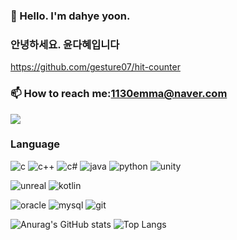 ###  👋 Hello. I'm dahye yoon.
###   안녕하세요. 윤다혜입니다

<!--
**gesture07/gesture07** is a ✨ _special_ ✨ repository because its `README.md` (this file) appears on your GitHub profile.

Here are some ideas to get you started:


### 🌱 I’m currently learning ...
- 👯 I’m looking to collaborate on ...
- 🤔 I’m looking for help with ...
- 💬 Ask me about ...
- 😄 Pronouns: ...
- ⚡ Fun fact: ...
-->

https://github.com/gesture07/hit-counter

### 📫 How to reach me:1130emma@naver.com 
<a href="https://gombinimbi.tistory.com" target="_blank"><img src="https://img.shields.io/badge/Tistory-eb531f?style=plastic&logo=Tistory&logoColor=Red"/></a>


### Language
![c](https://img.shields.io/badge/-c-red)
![c++](https://img.shields.io/badge/-c%2B%2B-orange)
![c#](https://img.shields.io/badge/-c%23-yellow)
![java](https://img.shields.io/badge/-java-brightgreen)
![python](https://img.shields.io/badge/-python-blue)
![unity](https://img.shields.io/badge/-unity-purple)

![unreal](https://img.shields.io/badge/-unreal-red)
![kotlin](https://img.shields.io/badge/-kotlin-orange)

![oracle](https://img.shields.io/badge/-oracle-red)
![mysql](https://img.shields.io/badge/-mysql-orange)
![git](https://img.shields.io/badge/-git-yellow)


![Anurag's GitHub stats](https://github-readme-stats.vercel.app/api?username=gesture07&show_icons=true&theme=radical)
![Top Langs](https://github-readme-stats.vercel.app/api/top-langs/?username=gesture07&layout=compact&theme=radical)
